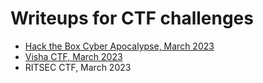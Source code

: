 # Writeups for CTF challenges 

* [Hack the Box Cyber Apocalypse, March 2023](202303_hackthebox/Readme.md)
* [Visha CTF, March 2023](202303_202303_vishwactf)
* RITSEC CTF, March 2023
